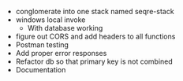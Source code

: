 - conglomerate into one stack named seqre-stack
- windows local invoke
    - With database working
- figure out CORS and add headers to all functions
- Postman testing
- Add proper error responses
- Refactor db so that primary key is not combined
- Documentation